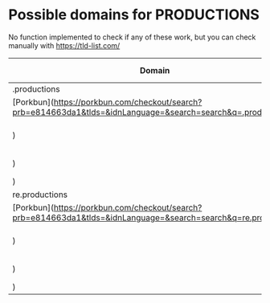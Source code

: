 # Possible domains for PRODUCTIONS

No function implemented to check if any of these work, but you can check manually with https://tld-list.com/

| Domain | Porkbun | NameCheap | Google Domains |
|---|---|---|---|
| .productions | [Porkbun](https://porkbun.com/checkout/search?prb=e814663da1&tlds=&idnLanguage=&search=search&q=.productions) | [Namecheap](https://www.namecheap.com/domains/registration/results/?domain=.productions) | [Google](https://domains.google.com/registrar/search?searchTerm=.productions) |
| re.productions | [Porkbun](https://porkbun.com/checkout/search?prb=e814663da1&tlds=&idnLanguage=&search=search&q=re.productions) | [Namecheap](https://www.namecheap.com/domains/registration/results/?domain=re.productions) | [Google](https://domains.google.com/registrar/search?searchTerm=re.productions) |
